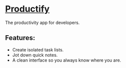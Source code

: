 # [Productify](https://productify.obliviontech.dev)
The productivity app for developers.

## Features:
- Create isolated task lists.
- Jot down quick notes.
- A clean interface so you always know where you are. 
